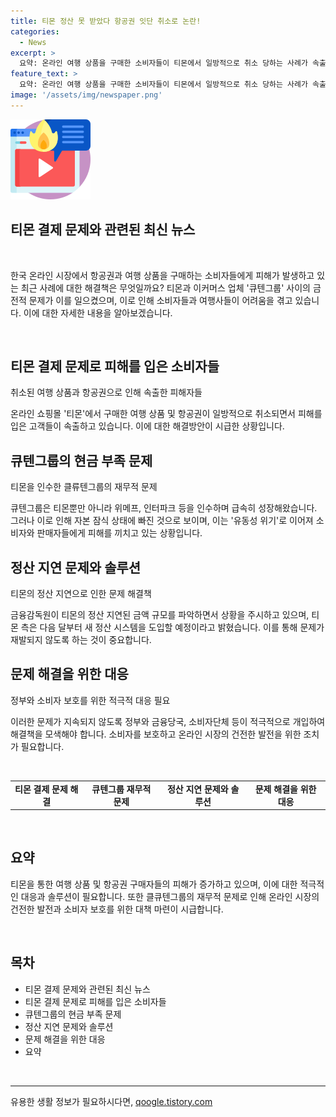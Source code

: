 ```yaml
---
title: 티몬 정산 못 받았다 항공권 잇단 취소로 논란!
categories:
  - News
excerpt: >
  요약: 온라인 여행 상품을 구매한 소비자들이 티몬에서 일방적으로 취소 당하는 사례가 속출하고 있음. 티몬은 판매자에게 대금을 제때 주지 않아 발생한 문제로 설명하며 논란이 일고 있음. 이에 하나투어와 모두투어 등 일부 여행사는 티몬과의 계약을 중단하고 대금 청구에 나섰음. 티몬은 이를 현금 부족 문제와 예전 인수 합병으로 인한 유동성 위기로 설명하고 있는데, 금감원은 상황을 주시하고 있음.
feature_text: >
  요약: 온라인 여행 상품을 구매한 소비자들이 티몬에서 일방적으로 취소 당하는 사례가 속출하고 있음. 티몬은 판매자에게 대금을 제때 주지 않아 발생한 문제로 설명하며 논란이 일고 있음. 이에 하나투어와 모두투어 등 일부 여행사는 티몬과의 계약을 중단하고 대금 청구에 나섰음. 티몬은 이를 현금 부족 문제와 예전 인수 합병으로 인한 유동성 위기로 설명하고 있는데, 금감원은 상황을 주시하고 있음.
image: '/assets/img/newspaper.png'
---
```


<p><img src="/assets/img/news.png" alt="rentncar 속보" /></p>

<h2 data-ke-size="size26">티몬 결제 문제와 관련된 최신 뉴스</h2>

<p data-ke-size="size16">&nbsp;</p>

<p>한국 온라인 시장에서 항공권과 여행 상품을 구매하는 소비자들에게 피해가 발생하고 있는 최근 사례에 대한 해결책은 무엇일까요? 티몬과 이커머스 업체 '큐텐그룹' 사이의 금전적 문제가 이를 일으켰으며, 이로 인해 소비자들과 여행사들이 어려움을 겪고 있습니다. 이에 대한 자세한 내용을 알아보겠습니다.</p>

<p data-ke-size="size16">&nbsp;</p>

<h2 data-ke-size="size24">티몬 결제 문제로 피해를 입은 소비자들</h2>

<p data-ke-size="size16">취소된 여행 상품과 항공권으로 인해 속출한 피해자들</p>

<p data-ke-size="size16">온라인 쇼핑몰 '티몬'에서 구매한 여행 상품 및 항공권이 일방적으로 취소되면서 피해를 입은 고객들이 속출하고 있습니다. 이에 대한 해결방안이 시급한 상황입니다.</p>

<h2 data-ke-size="size24">큐텐그룹의 현금 부족 문제</h2>

<p data-ke-size="size16">티몬을 인수한 클류텐그룹의 재무적 문제</p>

<p data-ke-size="size16">큐텐그룹은 티몬뿐만 아니라 위메프, 인터파크 등을 인수하며 급속히 성장해왔습니다. 그러나 이로 인해 자본 잠식 상태에 빠진 것으로 보이며, 이는 '유동성 위기'로 이어져 소비자와 판매자들에게 피해를 끼치고 있는 상황입니다.</p>

<h2 data-ke-size="size24">정산 지연 문제와 솔루션</h2>

<p data-ke-size="size16">티몬의 정산 지연으로 인한 문제 해결책</p>

<p data-ke-size="size16">금융감독원이 티몬의 정산 지연된 금액 규모를 파악하면서 상황을 주시하고 있으며, 티몬 측은 다음 달부터 새 정산 시스템을 도입할 예정이라고 밝혔습니다. 이를 통해 문제가 재발되지 않도록 하는 것이 중요합니다. </p>

<h2 data-ke-size="size24">문제 해결을 위한 대응</h2>

<p data-ke-size="size16">정부와 소비자 보호를 위한 적극적 대응 필요</p>

<p data-ke-size="size16">이러한 문제가 지속되지 않도록 정부와 금융당국, 소비자단체 등이 적극적으로 개입하여 해결책을 모색해야 합니다. 소비자를 보호하고 온라인 시장의 건전한 발전을 위한 조치가 필요합니다.</p>

<p data-ke-size="size16">&nbsp;</p>

<table>
   <tbody>
      <tr>
         <td style="text-align: center; height: 17px;"><b>티몬 결제 문제 해결</b></td>
         <td style="text-align: center; height: 17px;"><b>큐텐그룹 재무적 문제</b></td>
         <td style="text-align: center; height: 17px;"><b>정산 지연 문제와 솔루션</b></td>
         <td style="text-align: center; height: 17px;"><b>문제 해결을 위한 대응</b></td>
      </tr>
   </tbody>
</table>

<p data-ke-size="size16">&nbsp;</p>

<h2 data-ke-size="size24">요약</h2>

<p data-ke-size="size16">티몬을 통한 여행 상품 및 항공권 구매자들의 피해가 증가하고 있으며, 이에 대한 적극적인 대응과 솔루션이 필요합니다. 또한 클큐텐그룹의 재무적 문제로 인해 온라인 시장의 건전한 발전과 소비자 보호를 위한 대책 마련이 시급합니다.</p>

<p data-ke-size="size16">&nbsp;</p>

<h2 data-ke-size="size26">목차</h2>

<ul>
   <li>티몬 결제 문제와 관련된 최신 뉴스</li>
   <li>티몬 결제 문제로 피해를 입은 소비자들</li>
   <li>큐텐그룹의 현금 부족 문제</li>
   <li>정산 지연 문제와 솔루션</li>
   <li>문제 해결을 위한 대응</li>
   <li>요약</li>
</ul>

<p data-ke-size="size16">&nbsp;</p>

<hr>
유용한 생활 정보가 필요하시다면, <a href="https://qoogle.tistory.com" rel="dofollow">qoogle.tistory.com</a>


